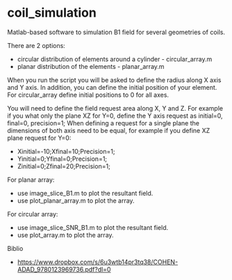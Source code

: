 # coil_simulation
Matlab-based software to simulation B1 field for several geometries of coils.

There are 2 options:
- circular distribution of elements around a cylinder - circular_array.m
- planar distribution of the elements - planar_array.m

When you run the script you will be asked to define the radius along X axis and Y axis. In addition, you can define the initial position of your element. For circular_array define initial positions to 0 for all axes. 

You will need to define the field request area along X, Y and Z. For example if you what only the plane XZ for Y=0, define the Y axis request as initial=0, final=0, precision=1; When defining a request for a single plane  the dimensions of both axis need to be equal, for example if you define XZ plane request for Y=0: 
- Xinitial=-10;Xfinal=10;Precision=1;
- Yinitial=0;Yfinal=0;Precision=1;
- Zinitial=0;Zfinal=20;Precision=1;

For planar array:
- use image_slice_B1.m to plot the resultant field.
- use plot_planar_array.m to plot the array.

For circular array:
- use image_slice_SNR_B1.m to plot the resultant field.
- use plot_array.m to plot the array.

Biblio
- https://www.dropbox.com/s/6u3wtb14pr3tq38/COHEN-ADAD_9780123969736.pdf?dl=0
